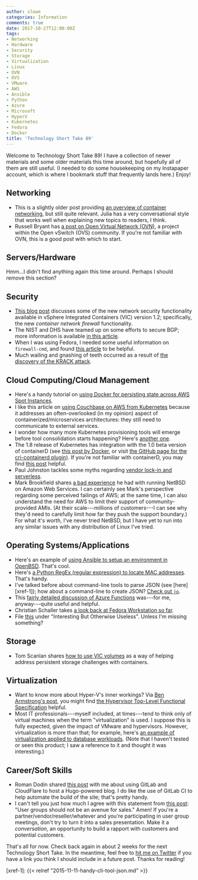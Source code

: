 ```yaml
---
author: slowe
categories: Information
comments: true
date: 2017-10-27T12:00:00Z
tags:
- Networking
- Hardware
- Security
- Storage
- Virtualization
- Linux
- OVN
- OVS
- VMware
- AWS
- Ansible
- Python
- Azure
- Microsoft
- HyperV
- Kubernetes
- Fedora
- Docker
title: 'Technology Short Take 89'
---
```


Welcome to Technology Short Take 89! I have a collection of newer materials and some older materials this time around, but hopefully all of them are still useful. (I needed to do some housekeeping on my Instapaper account, which is where I bookmark stuff that frequently lands here.) Enjoy!

## Networking

* This is a slightly older post providing [an overview of container networking][link-8], but still quite relevant. Julia has a very conversational style that works well when explaining new topics to readers, I think.
* Russell Bryant has [a post on Open Virtual Network (OVN)][link-16], a project within the Open vSwitch (OVS) community. If you're not familiar with OVN, this is a good post with which to start.

## Servers/Hardware

Hmm...I didn't find anything again this time around. Perhaps I should remove this section?

## Security

* [This blog post][link-1] discusses some of the new network security functionality available in vSphere Integrated Containers (VIC) version 1.2; specifically, the new _container network firewall_ functionality.
* The NIST and DHS have teamed up on some efforts to secure BGP; more information is available [in this article][link-4].
* When I was using Fedora, I needed some useful information on `firewall-cmd`, and found [this article][link-13] to be helpful.
* Much wailing and gnashing of teeth occurred as a result of [the discovery of the KRACK attack][link-19].

## Cloud Computing/Cloud Management

* Here's a handy tutorial on [using Docker for persisting state across AWS Spot Instances][link-5].
* I like this article on [using Couchbase on AWS from Kubernetes][link-17] because it addresses an often-overlooked (in my opinion) aspect of containerized/microservices architectures: they still need to communicate to external services.
* I wonder how many more Kubernetes provisioning tools will emerge before tool consolidation starts happening? Here's [another one][link-18].
* The 1.8 release of Kubernetes has integration with the 1.0 beta version of containerD (see [this post by Docker][link-20], or visit [the GitHub page for the cri-containerd plugin][link-21]). If you're not familiar with containerD, you may find [this post][link-22] helpful.
* Paul Johnston tackles some myths regarding [vendor lock-in and serverless][link-24].
* Mark Brookfield shares [a bad experience][link-26] he had with running NetBSD on Amazon Web Services. I can certainly see Mark's perspective regarding some perceived failings of AWS; at the same time, I can also understand the need for AWS to limit their support of community-provided AMIs. (At their scale---millions of customers---I can see why they'd need to carefully limit how far they push the support boundary.) For what it's worth, I've never tried NetBSD, but I have yet to run into any similar issues with any distribution of Linux I've tried.

## Operating Systems/Applications

* Here's an example of [using Ansible to setup an environment in OpenBSD][link-2]. That's cool.
* Here's [a Python RegEx (regular expression) to locate MAC addresses][link-3]. That's handy.
* I've talked before about command-line tools to parse JSON (see [here][xref-1]); how about a command-line to create JSON? [Check out `jo`][link-12].
* This [fairly detailed discussion of Azure Functions][link-15] was---for me, anyway---quite useful and helpful.
* Christian Schaller takes [a look back at Fedora Workstation so far][link-23].
* File [this][link-25] under "Interesting But Otherwise Useless". Unless I'm missing something?

## Storage

* Tom Scanlan shares [how to use VIC volumes][link-6] as a way of helping address persistent storage challenges with containers.

## Virtualization

* Want to know more about Hyper-V's inner workings? Via [Ben Armstrong's post][link-9], you might find [the Hypervisor Top-Level Functional Specification][link-10] helpful.
* Most IT professionals---myself included, at times---tend to think only of virtual machines when the term "virtualization" is used. I suppose this is fully expected, given the impact of VMware and hypervisors. However, virtualization is more than that; for example, here's [an example of virtualization applied to database workloads][link-11]. (Note that I haven't tested or seen this product; I saw a reference to it and thought it was interesting.)

## Career/Soft Skills

* Roman Dodin shared [this post][link-7] with me about using GitLab and CloudFlare to host a Hugo-powered blog. I do like the use of GitLab CI to help automate the build of the site; that's pretty handy.
* I can't tell you just how much I agree with this statement from [this post][link-14]: "User groups should not be an avenue for sales." Amen! If you're a partner/vendor/reseller/whatever and you're participating in user group meetings, don't try to turn it into a sales presentation. Make it a _conversation_, an opportunity to build a rapport with customers and potential customers.

That's all for now. Check back again in about 2 weeks for the next Technology Short Take. In the meantime, feel free to [hit me on Twitter][link-27] if you have a link you think I should include in a future post. Thanks for reading!



[link-1]: https://blogs.vmware.com/cloudnative/2017/10/10/solving-container-networking-challenges-vsphere-integrated-containers/
[link-2]: https://github.com/ligurio/openbsd-cookbooks
[link-3]: https://xiix.wordpress.com/2008/06/26/python-regex-for-mac-addresses/
[link-4]: https://www.bleepingcomputer.com/news/technology/new-nist-and-dhs-standards-get-ready-to-tackle-bgp-hijacks/
[link-5]: https://peteris.rocks/blog/persisting-state-between-aws-ec2-spot-instances/
[link-6]: https://blogs.vmware.com/cloudnative/2017/10/24/vsphere-integrated-containers-provide-persistent-storage/
[link-7]: https://netdevops.me/2017/setting-up-a-hugo-blog-with-gitlab-and-cloudflare/
[link-8]: https://jvns.ca/blog/2016/12/22/container-networking/
[link-9]: https://blogs.msdn.microsoft.com/virtual_pc_guy/2017/03/13/new-hypervisor-top-level-functional-specification/
[link-10]: https://docs.microsoft.com/en-us/virtualization/hyper-v-on-windows/reference/tlfs
[link-11]: https://datometry.com/products/database-migration/
[link-12]: http://jpmens.net/2016/03/05/a-shell-command-to-create-json-jo/
[link-13]: https://www.hogarthuk.com/?q=node/9
[link-14]: http://www.42u.ca/2017/06/28/keeping-user-user-groups/
[link-15]: https://cloudacademy.com/blog/microsoft-azure-functions-vs-google-cloud-functions-fight-for-serverless-cloud-domination-continues/
[link-16]: http://next.redhat.com/2017/08/15/understanding-the-open-virtual-network/
[link-17]: https://blog.couchbase.com/using-couchbase-aws-kubernetes-microservices/
[link-18]: https://github.com/jetstack/tarmak
[link-19]: https://arstechnica.com/information-technology/2017/10/severe-flaw-in-wpa2-protocol-leaves-wi-fi-traffic-open-to-eavesdropping/
[link-20]: https://blog.docker.com/2017/09/kubernetes-containerd-integration/
[link-21]: https://github.com/kubernetes-incubator/cri-containerd
[link-22]: https://container42.com/2017/10/14/containerd-deep-dive-intro/
[link-23]: https://blogs.gnome.org/uraeus/2017/10/19/looking-back-at-fedora-workstation-so-far/
[link-24]: https://medium.com/@PaulDJohnston/vendor-lock-in-and-serverless-doesnt-really-exist-cbed790847cb
[link-25]: https://anchore.com/blog/breakdown-of-operating-systems-of-dockerhub/
[link-26]: https://virtualhobbit.com/2017/10/16/getting-the-hell-out-of-amazon-web-services/
[link-27]: https://twitter.com/scott_lowe
[xref-1]: {{< relref "2015-11-11-handy-cli-tool-json.md" >}}
